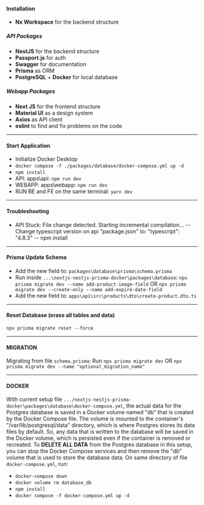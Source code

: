 #### Installation

- **Nx Workspace** for the backend structure

##### API Packages

- **NestJS** for the backend structure
- **Passport.js** for auth
- **Swagger** for documentation
- **Prisma** as ORM
- **PostgreSQL** + **Docker** for local database

##### Webapp Packages

- **Next JS** for the frontend structure
- **Material UI** as a design system
- **Axios** as API client
- **eslint** to find and fix problems on the code

---

#### Start Application

- Initialize Docker Desktop
- `docker compose -f ./packages/database/docker-compose.yml up -d`
- `npm install`
- API: apps\api: `npm run dev`
- WEBAPP: apps\webapp: `npm run dev`
- RUN BE and FE on the same terminal: `yarn dev`

---

#### Troubleshooting

- API Stuck: File change detected. Starting incremental compilation...
  -- Change typescript version on api "package.json" to: "typescript": "4.8.3"
  -- npm install

---

#### Prisma Update Schema

- Add the new field to: `packages\database\prisma\schema.prisma`
- Run inside `...\nextjs-nestjs-prisma-docker\packages\database`: `npx prisma migrate dev --name add-product-image-field` OR `npx prisma migrate dev --create-only --name add-expire-date-field`
- Add the new field to: `apps\api\src\products\dto\create-product.dto.ts`

---

#### Reset Database (erase all tables and data)

`npx prisma migrate reset --force`

---

#### MIGRATION

Migrating from file `schema.prisma`: Run `npx prisma migrate dev` OR `npx prisma migrate dev --name "optional_migration_name"`

---

#### DOCKER

With current setup file `.../nextjs-nestjs-prisma-docker\packages\database\docker-compose.yml`, the actual data for the Postgres database is saved in a Docker volume named "db" that is created by the Docker Compose file. The volume is mounted to the container's "/var/lib/postgresql/data" directory, which is where Postgres stores its data files by default. So, any data that is written to the database will be saved in the Docker volume, which is persisted even if the container is removed or recreated.
To **DELETE ALL DATA** from the Postgres database in this setup, you can stop the Docker Compose services and then remove the "db" volume that is used to store the database data. On same directory of file `docker-compose.yml`, run:

- `docker-compose down`
- `docker volume rm database_db`
- `npm install`
- `docker compose -f docker-compose.yml up -d`

